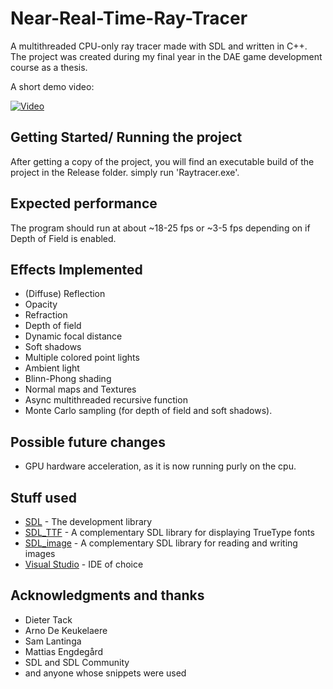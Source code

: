 # Near-Real-Time-Ray-Tracer

A multithreaded CPU-only ray tracer made with SDL and written in C++.
The project was created during my final year in the DAE game development course as a thesis.

A short demo video:

[![Video](https://img.youtube.com/vi/PsosLZ1BMKc/0.jpg)](https://www.youtube.com/watch?v=PsosLZ1BMKc)

## Getting Started/ Running the project

After getting a copy of the project, you will find an executable build of the project in the Release folder.
simply run 'Raytracer.exe'.

## Expected performance

The program should run at about ~18-25 fps or ~3-5 fps depending on if Depth of Field is enabled.

## Effects Implemented

* (Diffuse) Reflection
* Opacity
* Refraction
* Depth of field
* Dynamic focal distance
* Soft shadows
* Multiple colored point lights
* Ambient light
* Blinn-Phong shading
* Normal maps and Textures
* Async multithreaded recursive function
* Monte Carlo sampling (for depth of field and soft shadows).

## Possible future changes

* GPU hardware acceleration, as it is now running purly on the cpu.

## Stuff used

* [SDL](https://www.libsdl.org/) - The development library
* [SDL_TTF](https://www.libsdl.org/projects/SDL_ttf/) - A complementary SDL library for displaying TrueType fonts
* [SDL_image](https://www.libsdl.org/projects/SDL_image/) - A complementary SDL library for reading and writing images
* [Visual Studio](https://visualstudio.microsoft.com/) - IDE of choice

## Acknowledgments and thanks
* Dieter Tack
* Arno De Keukelaere
* Sam Lantinga
* Mattias Engdegård
* SDL and SDL Community
* and anyone whose snippets were used
